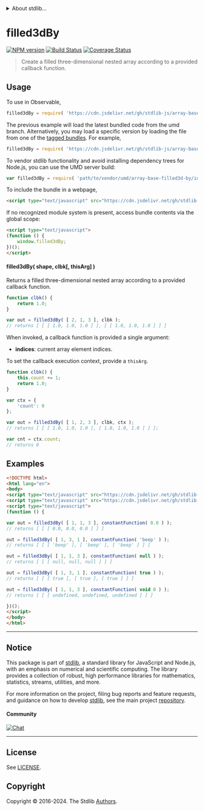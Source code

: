 <!--

@license Apache-2.0

Copyright (c) 2023 The Stdlib Authors.

Licensed under the Apache License, Version 2.0 (the "License");
you may not use this file except in compliance with the License.
You may obtain a copy of the License at

   http://www.apache.org/licenses/LICENSE-2.0

Unless required by applicable law or agreed to in writing, software
distributed under the License is distributed on an "AS IS" BASIS,
WITHOUT WARRANTIES OR CONDITIONS OF ANY KIND, either express or implied.
See the License for the specific language governing permissions and
limitations under the License.

-->


<details>
  <summary>
    About stdlib...
  </summary>
  <p>We believe in a future in which the web is a preferred environment for numerical computation. To help realize this future, we've built stdlib. stdlib is a standard library, with an emphasis on numerical and scientific computation, written in JavaScript (and C) for execution in browsers and in Node.js.</p>
  <p>The library is fully decomposable, being architected in such a way that you can swap out and mix and match APIs and functionality to cater to your exact preferences and use cases.</p>
  <p>When you use stdlib, you can be absolutely certain that you are using the most thorough, rigorous, well-written, studied, documented, tested, measured, and high-quality code out there.</p>
  <p>To join us in bringing numerical computing to the web, get started by checking us out on <a href="https://github.com/stdlib-js/stdlib">GitHub</a>, and please consider <a href="https://opencollective.com/stdlib">financially supporting stdlib</a>. We greatly appreciate your continued support!</p>
</details>

# filled3dBy

[![NPM version][npm-image]][npm-url] [![Build Status][test-image]][test-url] [![Coverage Status][coverage-image]][coverage-url] <!-- [![dependencies][dependencies-image]][dependencies-url] -->

> Create a filled three-dimensional nested array according to a provided callback function.

<!-- Section to include introductory text. Make sure to keep an empty line after the intro `section` element and another before the `/section` close. -->

<section class="intro">

</section>

<!-- /.intro -->

<!-- Package usage documentation. -->



<section class="usage">

## Usage

To use in Observable,

```javascript
filled3dBy = require( 'https://cdn.jsdelivr.net/gh/stdlib-js/array-base-filled3d-by@umd/browser.js' )
```
The previous example will load the latest bundled code from the umd branch. Alternatively, you may load a specific version by loading the file from one of the [tagged bundles](https://github.com/stdlib-js/array-base-filled3d-by/tags). For example,

```javascript
filled3dBy = require( 'https://cdn.jsdelivr.net/gh/stdlib-js/array-base-filled3d-by@v0.2.0-umd/browser.js' )
```

To vendor stdlib functionality and avoid installing dependency trees for Node.js, you can use the UMD server build:

```javascript
var filled3dBy = require( 'path/to/vendor/umd/array-base-filled3d-by/index.js' )
```

To include the bundle in a webpage,

```html
<script type="text/javascript" src="https://cdn.jsdelivr.net/gh/stdlib-js/array-base-filled3d-by@umd/browser.js"></script>
```

If no recognized module system is present, access bundle contents via the global scope:

```html
<script type="text/javascript">
(function () {
    window.filled3dBy;
})();
</script>
```

#### filled3dBy( shape, clbk\[, thisArg] )

Returns a filled three-dimensional nested array according to a provided callback function.

```javascript
function clbk() {
    return 1.0;
}

var out = filled3dBy( [ 2, 1, 3 ], clbk );
// returns [ [ [ 1.0, 1.0, 1.0 ] ], [ [ 1.0, 1.0, 1.0 ] ] ]
```

When invoked, a callback function is provided a single argument:

-   **indices**: current array element indices.

To set the callback execution context, provide a `thisArg`.

<!-- eslint-disable no-invalid-this -->

```javascript
function clbk() {
    this.count += 1;
    return 1.0;
}

var ctx = {
    'count': 0
};

var out = filled3dBy( [ 1, 2, 3 ], clbk, ctx );
// returns [ [ [ 1.0, 1.0, 1.0 ], [ 1.0, 1.0, 1.0 ] ] ];

var cnt = ctx.count;
// returns 6
```

</section>

<!-- /.usage -->

<!-- Package usage notes. Make sure to keep an empty line after the `section` element and another before the `/section` close. -->

<section class="notes">

</section>

<!-- /.notes -->

<!-- Package usage examples. -->

<section class="examples">

## Examples

<!-- eslint no-undef: "error" -->

```html
<!DOCTYPE html>
<html lang="en">
<body>
<script type="text/javascript" src="https://cdn.jsdelivr.net/gh/stdlib-js/utils-constant-function@umd/browser.js"></script>
<script type="text/javascript" src="https://cdn.jsdelivr.net/gh/stdlib-js/array-base-filled3d-by@umd/browser.js"></script>
<script type="text/javascript">
(function () {

var out = filled3dBy( [ 1, 1, 3 ], constantFunction( 0.0 ) );
// returns [ [ [ 0.0, 0.0, 0.0 ] ] ]

out = filled3dBy( [ 1, 3, 1 ], constantFunction( 'beep' ) );
// returns [ [ [ 'beep' ], [ 'beep' ], [ 'beep' ] ] ]

out = filled3dBy( [ 1, 1, 3 ], constantFunction( null ) );
// returns [ [ [ null, null, null ] ] ]

out = filled3dBy( [ 1, 3, 1 ], constantFunction( true ) );
// returns [ [ [ true ], [ true ], [ true ] ] ]

out = filled3dBy( [ 1, 1, 3 ], constantFunction( void 0 ) );
// returns [ [ [ undefined, undefined, undefined ] ] ]

})();
</script>
</body>
</html>
```

</section>

<!-- /.examples -->

<!-- Section to include cited references. If references are included, add a horizontal rule *before* the section. Make sure to keep an empty line after the `section` element and another before the `/section` close. -->

<section class="references">

</section>

<!-- /.references -->

<!-- Section for related `stdlib` packages. Do not manually edit this section, as it is automatically populated. -->

<section class="related">

</section>

<!-- /.related -->

<!-- Section for all links. Make sure to keep an empty line after the `section` element and another before the `/section` close. -->


<section class="main-repo" >

* * *

## Notice

This package is part of [stdlib][stdlib], a standard library for JavaScript and Node.js, with an emphasis on numerical and scientific computing. The library provides a collection of robust, high performance libraries for mathematics, statistics, streams, utilities, and more.

For more information on the project, filing bug reports and feature requests, and guidance on how to develop [stdlib][stdlib], see the main project [repository][stdlib].

#### Community

[![Chat][chat-image]][chat-url]

---

## License

See [LICENSE][stdlib-license].


## Copyright

Copyright &copy; 2016-2024. The Stdlib [Authors][stdlib-authors].

</section>

<!-- /.stdlib -->

<!-- Section for all links. Make sure to keep an empty line after the `section` element and another before the `/section` close. -->

<section class="links">

[npm-image]: http://img.shields.io/npm/v/@stdlib/array-base-filled3d-by.svg
[npm-url]: https://npmjs.org/package/@stdlib/array-base-filled3d-by

[test-image]: https://github.com/stdlib-js/array-base-filled3d-by/actions/workflows/test.yml/badge.svg?branch=v0.2.0
[test-url]: https://github.com/stdlib-js/array-base-filled3d-by/actions/workflows/test.yml?query=branch:v0.2.0

[coverage-image]: https://img.shields.io/codecov/c/github/stdlib-js/array-base-filled3d-by/main.svg
[coverage-url]: https://codecov.io/github/stdlib-js/array-base-filled3d-by?branch=main

<!--

[dependencies-image]: https://img.shields.io/david/stdlib-js/array-base-filled3d-by.svg
[dependencies-url]: https://david-dm.org/stdlib-js/array-base-filled3d-by/main

-->

[chat-image]: https://img.shields.io/gitter/room/stdlib-js/stdlib.svg
[chat-url]: https://app.gitter.im/#/room/#stdlib-js_stdlib:gitter.im

[stdlib]: https://github.com/stdlib-js/stdlib

[stdlib-authors]: https://github.com/stdlib-js/stdlib/graphs/contributors

[umd]: https://github.com/umdjs/umd
[es-module]: https://developer.mozilla.org/en-US/docs/Web/JavaScript/Guide/Modules

[deno-url]: https://github.com/stdlib-js/array-base-filled3d-by/tree/deno
[deno-readme]: https://github.com/stdlib-js/array-base-filled3d-by/blob/deno/README.md
[umd-url]: https://github.com/stdlib-js/array-base-filled3d-by/tree/umd
[umd-readme]: https://github.com/stdlib-js/array-base-filled3d-by/blob/umd/README.md
[esm-url]: https://github.com/stdlib-js/array-base-filled3d-by/tree/esm
[esm-readme]: https://github.com/stdlib-js/array-base-filled3d-by/blob/esm/README.md
[branches-url]: https://github.com/stdlib-js/array-base-filled3d-by/blob/main/branches.md

[stdlib-license]: https://raw.githubusercontent.com/stdlib-js/array-base-filled3d-by/main/LICENSE

</section>

<!-- /.links -->
